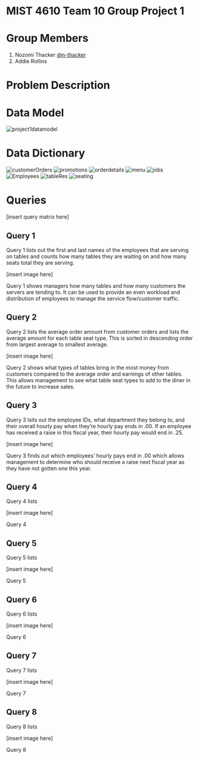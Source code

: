 # MIST 4610 Team 10 Group Project 1 

# Group Members
1. Nozomi Thacker [@n-thacker](https://github.com/n-thacker) 
2. Addie Rollins

# Problem Description


# Data Model
![project1datamodel](https://github.com/user-attachments/assets/49685ea9-25be-4559-b2ed-0f03d6f6f004)

# Data Dictionary
![customerOrders](https://github.com/user-attachments/assets/0920db1a-bd17-49d3-a3cd-5eb49b6deefd)
![promotions](https://github.com/user-attachments/assets/6a87fe9e-de3f-4880-bcd1-125c73d7a0d3)
![orderdetails](https://github.com/user-attachments/assets/7aba5d9a-827b-4528-a254-2444124e505a)
![menu](https://github.com/user-attachments/assets/7f553ebf-f9d1-488a-a93c-011491f69510)
![jobs](https://github.com/user-attachments/assets/64d1d74c-351f-403f-8633-e2205ae2402a)
![Employees](https://github.com/user-attachments/assets/bf8b9f12-8174-4f68-8d71-7c551274d9d6)
![tableRes](https://github.com/user-attachments/assets/643a2005-ad2b-47aa-bdf5-567c1df87720)
![seating](https://github.com/user-attachments/assets/96cdb6b2-945f-49aa-9140-96cefe5295f0)


# Queries
[insert query matrix here] 

## Query 1
Query 1 lists out the first and last names of the employees that are serving on tables and counts how many tables they are waiting on and how many seats total they are serving.

[insert image here]

Query 1 shows managers how many tables and how many customers the servers are tending to. It can be used to provide an even workload and distribution of employees to manage the service flow/customer traffic.

## Query 2
Query 2 lists the average order amount from customer orders and lists the average amount for each table seat type. This is sorted in descending order from largest average to smallest average.

[insert image here] 

Query 2 shows what types of tables bring in the most money from customers compared to the average order and earnings of other tables. This allows management to see what table seat types to add to the diner in the future to increase sales.

## Query 3
Query 3 lsits out the employee IDs, what department they belong to, and their overall hourly pay when they’re hourly pay ends in .00. If an employee has received a raise in this fiscal year, their hourly pay would end in .25.

[insert image here]

Query 3 finds out which employees’ hourly pays end in .00 which allows management to determine who should receive a raise next fiscal year as they have not gotten one this year. 

## Query 4
Query 4 lists 

[insert image here]

Query 4

## Query 5
Query 5 lists 

[insert image here]

Query 5

## Query 6
Query 6 lists 

[insert image here]

Query 6

## Query 7
Query 7 lists 

[insert image here]

Query 7

## Query 8
Query 8 lists 

[insert image here]

Query 8








